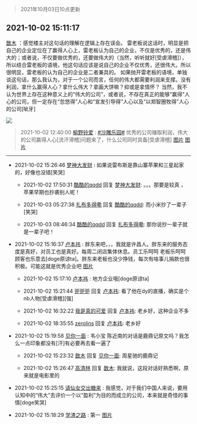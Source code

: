 > 2021年10月03日10点更新
<link rel="stylesheet" href="https://cdn.jsdelivr.net/gh/taotie6/sampleJSON@main/css/photo_show.css">
<meta name="referrer" content="no-referrer" />


 ## 2021-10-02 15:11:17 

 [㪚木](https://www.coolapk.com/feed/30411270?shareKey=NGJmMDExZjA1NjYzNjE1ODExMDM~) ：感觉楼主对这句话的理解在逻辑上存在误会。
雷老板说这话时，明显是把自己的企业定位在了赢得人心上，雷老板认为自己的企业，不仅是优秀的，还是伟大的；或者说，不仅要做优秀的，还要做伟大的（当然，听听就好[受虐滑稽]），所以结合雷老板的语境，他这句话应该是说自己的企业不仅优秀，还很伟大<!--break-->。所以很明显，雷老板的认为自己的企业是二者兼具的。
如果抛开雷老板的语境，单独谈这句话，那么我认为，对于一个公司而言，任何的伟大都需要利润来支撑。没有利润，拿什么赢得人心？拿什么伟大？拿画大饼嘛？抑或是拿情怀？
当然，我不认为世界上存在这种意义上的“伟大的公司”，或者说，不存在真正的能够“赢得”人心的公司，但一定存在“忽悠得”人心和“宣发引导得”人心以及“以郑智圈牧得”人心的公司[呲牙] 

<div class="album">
<img class="img-item" src="http://image.coolapk.com/feed/2021/1002/15/1081091_c0fedd61_8676_6685@1440x1826.jpeg" />
</div>

> 2021-10-02 12:40:00 
> [榆野铃爱](https://www.coolapk.com/feed/30408312?shareKey=NDEyNWJhMzkyMjczNjE1ODExMDM~) : <a class="feed-link-tag" href="/t/沙雕乐园?type=0">#沙雕乐园#</a> 优秀的公司赚取利润，伟大的公司赢得人心[流汗滑稽]问题来了，什么公司同时具备[受虐滑稽] 
[图片](http://image.coolapk.com/feed/2021/1002/12/2355949_9599_5704@3325x2494.jpg)
[图片](http://image.coolapk.com/feed/2021/1002/12/2355949_9599_4276@3325x2494.jpg)

 ------- 

- 2021-10-02 15:26:46 [梦神大发财](uid=14296465) : 如果说雷布斯是靠山寨苹果和三星起家的，好像也没错[笑哭] 

    - 2021-10-02 17:50:31 [酷酷的qqdd](uid=9633812) 回复 [梦神大发财](uid=14296465): 。。。那要是较真 ，苹果早期也抄袭别人呢！ 

    - 2021-10-03 05:27:38 [扎布多得嘞](uid=1778156) 回复 [酷酷的qqdd](uid=9633812): 而小米抄了一辈子[笑哭] 

    - 2021-10-03 08:46:34 [酷酷的qqdd](uid=9633812) 回复 [扎布多得嘞](uid=1778156): 那你说抄一辈子就是一辈子吧！ 

- 2021-10-02 15:16:37 [卢本祎](uid=2851774) : 胖东来吧，，，我就是许昌人。胖东来的服务态度是真好，对员工也是真好。每周二闭店集体休息。员工乐呵呵 老板乐呵呵 顾客也乐意去[doge原谅ta]。胖东来老板也没少挣钱，每次有啥事儿捐款也很积极。可能这就是优秀企业吧 [图片](http://image.coolapk.com/feed/2021/1002/15/2851774_e3812034_8995_8245@1080x2340.jpeg)

    - 2021-10-02 15:17:10 [卢本祎](uid=2851774) : 地方企业哦[doge原谅ta] 

    - 2021-10-02 15:21:44 [戼戼戼](uid=4044548) 回复 [卢本祎](uid=2851774): 看了他在dy的直播，确实是个nb人物[受虐滑稽][强] 

    - 2021-10-02 16:32:22 [我是真的可爱](uid=731138) 回复 [卢本祎](uid=2851774): 老乡好，这种企业不多 

    - 2021-10-02 18:35:55 [zerolins](uid=4255244) 回复 [卢本祎](uid=2851774): 老乡好 

- 2021-10-02 15:19:58 [见你一面](uid=598942) : 韦小宝 陈近南的对话是鹿鼎记原文吗？我怎么一点印象都没有[汗]有必要再去看一遍了 

    - 2021-10-02 15:23:32 [㪚木](uid=1081091) 回复 [见你一面](uid=598942): 周星驰的鹿鼎记 

    - 2021-10-02 15:26:47 [高清林](uid=8114305) 回复 [㪚木](uid=1081091): 我就说，这段对话好熟悉啊，原来就是电影里的 

- 2021-10-02 15:25:15 [请仙女交出糖来](uid=1926635) : 我感觉，对于我们中国人来说，要用认知中的“伟大”去评价一个以“盈利”为目的而成立的公司，本来就是奇怪的事情[doge笑哭] 

- 2021-10-02 15:18:29 [学渣之路](uid=935369) : 第一 [图片](http://image.coolapk.com/feed/2021/1002/15/935369_9baeb9df_9109_2206@300x264.jpeg)

